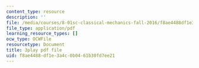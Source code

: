 ```yaml
---
content_type: resource
description: ''
file: /media/courses/8-01sc-classical-mechanics-fall-2016/f8ae4488df1e3a4c0b0461b30fd7ee21_7TljYDljC5w.pdf
file_type: application/pdf
learning_resource_types: []
ocw_type: OCWFile
resourcetype: Document
title: 3play pdf file
uid: f8ae4488-df1e-3a4c-0b04-61b30fd7ee21
---
```

